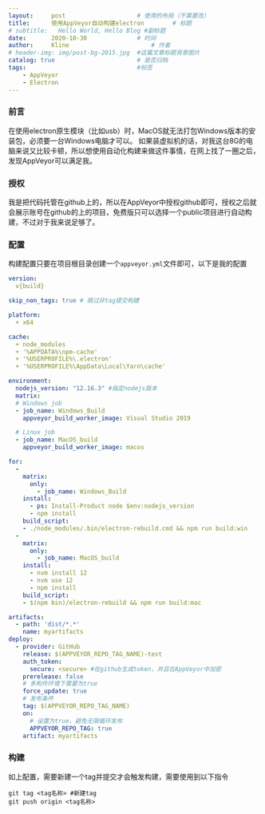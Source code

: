 ```yaml
---
layout:     post   				    # 使用的布局（不需要改）
title:      使用AppVeyor自动构建electron		  # 标题 
# subtitle:   Hello World, Hello Blog #副标题
date:       2020-10-30 				# 时间
author:     Kline 						# 作者
# header-img: img/post-bg-2015.jpg 	#这篇文章标题背景图片
catalog: true 						# 是否归档
tags:								#标签
    - AppVeyor
    - Electron
---
```


### 前言
在使用electron原生模块（比如usb）时，MacOS就无法打包Windows版本的安装包，必须要一台Windows电脑才可以。
如果装虚拟机的话，对我这台8G的电脑来说又比较卡顿，所以想使用自动化构建来做这件事情，在网上找了一圈之后，发现AppVeyor可以满足我。

### 授权
我是把代码托管在github上的，所以在AppVeyor中授权github即可，授权之后就会展示账号在github的上的项目，免费版只可以选择一个public项目进行自动构建，不过对于我来说足够了。

### 配置
构建配置只要在项目根目录创建一个```appveyor.yml```文件即可，以下是我的配置
```yml
version:
  v{build}

skip_non_tags: true # 跳过非tag提交构建

platform:
  + x64

cache:
  + node_modules
  + '%APPDATA%\npm-cache'
  + '%USERPROFILE%\.electron'
  + '%USERPROFILE%\AppData\Local\Yarn\cache'

environment:
  nodejs_version: "12.16.3" #指定nodejs版本
  matrix:
  # Windows job
  - job_name: Windows_Build
    appveyor_build_worker_image: Visual Studio 2019

  # Linux job
  - job_name: MacOS_build
    appveyor_build_worker_image: macos

for:
  -
    matrix:
      only:
        - job_name: Windows_Build
    install:
      - ps: Install-Product node $env:nodejs_version
      - npm install
    build_script:
    - ./node_modules/.bin/electron-rebuild.cmd && npm run build:win
  -
    matrix:
      only:
        - job_name: MacOS_build
    install:
      - nvm install 12
      - nvm use 12
      - npm install
    build_script:
    - $(npm bin)/electron-rebuild && npm run build:mac

artifacts:
  - path: 'dist/*.*'
    name: myartifacts
deploy:
  - provider: GitHub
    release: $(APPVEYOR_REPO_TAG_NAME)-test
    auth_token:
      secure: <secure> #在github生成token，并且在AppVeyor中加密
    prerelease: false
    # 多构件环境下需要为true
    force_update: true
    # 发布条件
    tag: $(APPVEYOR_REPO_TAG_NAME)
    on:
      # 设置为true，避免无限循环发布
      APPVEYOR_REPO_TAG: true
    artifact: myartifacts
```

### 构建
如上配置，需要新建一个tag并提交才会触发构建，需要使用到以下指令
```shell
git tag <tag名称> #新建tag
git push origin <tag名称>
```